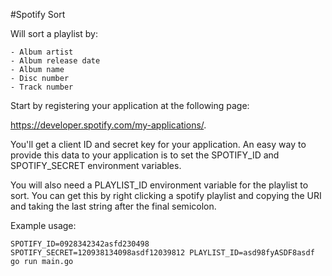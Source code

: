 #Spotify Sort

Will sort a playlist by:

    - Album artist
    - Album release date
    - Album name
    - Disc number
    - Track number

Start by registering your application at the following page:

https://developer.spotify.com/my-applications/.

You'll get a client ID and secret key for your application. An easy way to provide this data to your application is to set the SPOTIFY_ID and SPOTIFY_SECRET environment variables.

You will also need a PLAYLIST_ID environment variable for the playlist to sort. You can get this by right clicking a spotify playlist and copying the URI and taking the last string after the final semicolon.

Example usage:

```
SPOTIFY_ID=0928342342asfd230498 SPOTIFY_SECRET=120938134098asdf12039812 PLAYLIST_ID=asd98fyASDF8asdf go run main.go
```